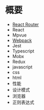 # 概要

* [React Router](框架/react-router/readme.md)
* React
* Mpvue
* [Webpack](框架/webpack/readme.md)
* Jest
* Typescript
* Mobx
* Redux
* javascript
* css
* html
* 性能
* 设计模式
* 浏览器
* 正则表达式

